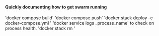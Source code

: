 #### Quickly documenting how to get swarm running

'docker compose build'
'docker compose push'
'docker stack deploy -c docker-compose.yml <NAME>'
'docker service logs <NAME>_process_name' to check on process health.
'docker stack rm <NAME>'